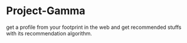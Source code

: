 # Project-Gamma
get a profile from your footprint in the web and get recommended stuffs with its recommendation algorithm.
